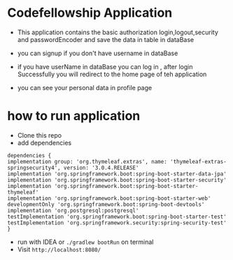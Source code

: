 # Codefellowship Application
* This application contains the basic authorization login,logout,security and passwordEncoder and save the data in table in dataBase

* you can signup if you don't have username in dataBase

* if you have userName in dataBase you can log in , after login Successfully you will redirect to the home page of teh application

* you can see your personal data in profile page

# how to run application
* Clone this repo
* add dependencies
```
dependencies {
implementation group: 'org.thymeleaf.extras', name: 'thymeleaf-extras-springsecurity4', version: '3.0.4.RELEASE'
implementation 'org.springframework.boot:spring-boot-starter-data-jpa'
implementation 'org.springframework.boot:spring-boot-starter-security'
implementation 'org.springframework.boot:spring-boot-starter-thymeleaf'
implementation 'org.springframework.boot:spring-boot-starter-web'
developmentOnly 'org.springframework.boot:spring-boot-devtools'
implementation 'org.postgresql:postgresql'
testImplementation 'org.springframework.boot:spring-boot-starter-test'
testImplementation 'org.springframework.security:spring-security-test'
}
```
* run with IDEA or ``./gradlew bootRun`` on terminal
* Visit ``http://localhost:8080/``

